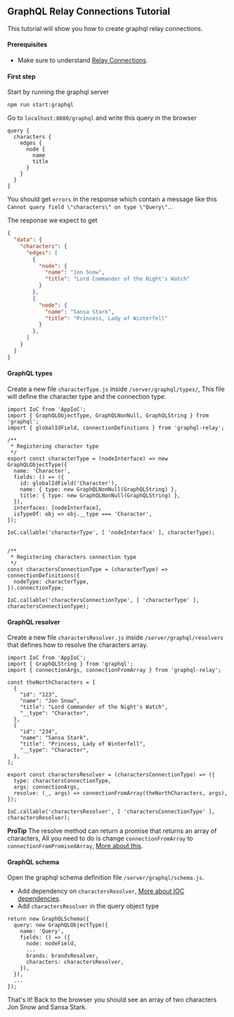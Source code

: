 GraphQL Relay Connections Tutorial
----------------
This tutorial will show you how to create graphql relay connections.

#### Prerequisites
- Make sure to understand [Relay Connections](https://facebook.github.io/relay/docs/graphql-connections.html).

#### First step
Start by running the graphql server
```shell
npm run start:graphql
```

Go to `localhost:8080/graphql` and write this query in the browser
```
query {
  characters {
    edges {
      node {
        name
        title
      }
    }
  }
}
```

You should get `errors` in the response which contain a message like this `Cannot query field \"characters\" on type \"Query\".`.

The response we expect to get
```json
{
  "data": {
    "characters": {
      "edges": [
        {
          "node": {
            "name": "Jon Snow",
            "title": "Lord Commander of the Night's Watch"
          }
        },
        {
          "node": {
            "name": "Sansa Stark",
            "title": "Princess, Lady of Winterfell"
          }
        },
      ]
    }
  }
}
```

#### GraphQL types
Create a new file `characterType.js` inside `/server/graphql/types/`, This file will define the character type and the connection type.
```babel
import IoC from 'AppIoC';
import { GraphQLObjectType, GraphQLNonNull, GraphQLString } from 'graphql';
import { globalIdField, connectionDefinitions } from 'graphql-relay';

/**
 * Registering character type
 */
export const characterType = (nodeInterface) => new GraphQLObjectType({
  name: 'Character',
  fields: () => ({
    id: globalIdField('Character'),
    name: { type: new GraphQLNonNull(GraphQLString) },
    title: { type: new GraphQLNonNull(GraphQLString) },
  }),
  interfaces: [nodeInterface],
  isTypeOf: obj => obj.__type === 'Character',
});

IoC.callable('characterType', [ 'nodeInterface' ], characterType);


/**
 * Registering characters connection type
 */
const charactersConnectionType = (characterType) => connectionDefinitions({
  nodeType: characterType,
}).connectionType;

IoC.callable('charactersConnectionType', [ 'characterType' ], charactersConnectionType);

```

#### GraphQL resolver
Create a new file `charactersResolver.js` inside `/server/graphql/resolvers` that defines how to resolve the characters array.
```babel
import IoC from 'AppIoC';
import { GraphQLString } from 'graphql';
import { connectionArgs, connectionFromArray } from 'graphql-relay';

const theNorthCharacters = [
  {
    "id": "123",
    "name": "Jon Snow",
    "title": "Lord Commander of the Night's Watch",
    "__type": "Character",
  },
  {
    "id": "234",
    "name": "Sansa Stark",
    "title": "Princess, Lady of Winterfell",
    "__type": "Character",
  },
];

export const charactersResolver = (charactersConnectionType) => ({
  type: charactersConnectionType,
  args: connectionArgs,
  resolve: (_, args) => connectionFromArray(theNorthCharacters, args),
});

IoC.callable('charactersResolver', [ 'charactersConnectionType' ], charactersResolver);

```

**ProTip** The resolve method can return a promise that returns an array of characters, All you need to do is change `connectionFromArray` to `connectionFromPromisedArray`, [More about this](https://github.com/graphql/graphql-relay-js). 

#### GraphQL schema
Open the graphql schema definition file `/server/graphql/schema.js`.
- Add dependency on `charactersResolver`, [More about IOC dependencies](../ioc.md).
- Add `charactersResolver` in the query object type
```babel
return new GraphQLSchema({
  query: new GraphQLObjectType({
    name: 'Query',
    fields: () => ({
      node: nodeField,
      ...
      brands: brandsResolver,
      characters: charactersResolver,
    }),
  }),
  ...
});
```

That's it! Back to the browser you should see an array of two characters Jon Snow and Sansa Stark.
